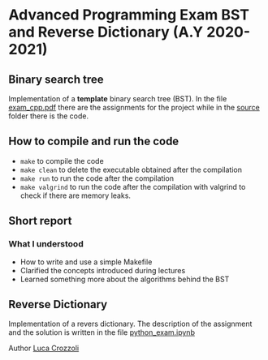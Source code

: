 # Advanced Programming Exam BST and Reverse Dictionary (A.Y 2020-2021)
## Binary search tree 

Implementation of a **template** binary search tree (BST). 
In the file [exam_cpp.pdf](https://github.com/Luca-Crozzoli/Advanced-Programming-2020-2021-BST/blob/main/exam_cpp.pdf) there are the assignments for the project while
in the [source](https://github.com/Luca-Crozzoli/Advanced-Programming-2020-2021-BST/tree/main/source) folder there is the code.

## How to compile and run the code
- `make` to compile the code
- `make clean` to delete the executable obtained after the compilation
- `make run` to run the code after the compilation
- `make valgrind` to run the code after the compilation with valgrind to check if there are memory leaks.

## Short report
### What I understood
- How to write and use a simple Makefile
- Clarified the concepts introduced during lectures
- Learned something more about the algorithms behind the BST

## Reverse Dictionary

Implementation of a revers dictionary. The description of the assignment
and the solution is written in the file [python_exam.ipynb](https://github.com/Luca-Crozzoli/Advanced-Programming-2020-2021-BST/blob/main/python_exam.ipynb)



Author [Luca Crozzoli](https://github.com/Luca-Crozzoli)
